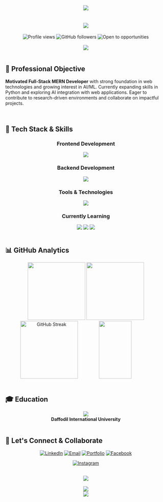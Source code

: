 <div align="center">

  <img src="https://capsule-render.vercel.app/api?type=waving&color=gradient&customColorList=0,2,2,5,30&height=120&section=header&text=&fontSize=0&animation=fadeIn"/>
</div>

<h1 align="center">
  <img src="https://readme-typing-svg.herokuapp.com/?font=Righteous&size=35&center=true&vCenter=true&width=500&height=70&duration=5000&lines=Hi+There!+👋;I'm+Khandaker+Samin+Yeasar!;MERN+Stack+Developer+🚀;Full-Stack+Web+Developer+💻;" />
</h1>

<div align="center">
  <img src="https://komarev.com/ghpvc/?username=KhandakerSamin&label=Profile%20views&color=0e75b6&style=flat" alt="Profile views" />
  <img src="https://img.shields.io/github/followers/KhandakerSamin?label=Followers&style=social" alt="GitHub followers" />
  <img src="https://img.shields.io/badge/Open%20to-Opportunities-brightgreen?style=flat&logo=handshake" alt="Open to opportunities" />
</div>

<br/>

<div align="center">
  <img src="https://readme-typing-svg.herokuapp.com/?font=Fira+Code&size=22&center=true&vCenter=true&width=600&height=100&duration=5000&lines=const+samin+%3D+%7B;++pronouns%3A+%22He%2FHim%22%2C;++location%3A+%22Bangladesh+🇧🇩%22%2C;++currentFocus%3A+%22Full-Stack+MERN%22%2C;++learning%3A+%5B%22Next.js%22%2C+%22TypeScript%22%2C+%22Python%22%5D;%7D%3B" />
</div>

<br/>

## 🎯 Professional Objective

**Motivated Full-Stack MERN Developer** with strong foundation in web technologies and growing interest in AI/ML. Currently expanding skills in Python and exploring AI integration with web applications. Eager to contribute to research-driven environments and collaborate on impactful projects.

<br/>

## 🚀 Tech Stack & Skills

<div align="center">

### Frontend Development
<img src="https://skillicons.dev/icons?i=react,js,html,css,tailwind,typescript" />

### Backend Development  
<img src="https://skillicons.dev/icons?i=nodejs,express,mongodb,firebase" />

### Tools & Technologies
<img src="https://skillicons.dev/icons?i=git,vscode,postman,figma,vercel,netlify" />

### Currently Learning
<img src="https://skillicons.dev/icons?i=python,nextjs" />
<img src="https://img.shields.io/badge/AI%20Integration-FF6B6B?style=for-the-badge&logo=openai&logoColor=white" />
<img src="https://img.shields.io/badge/Framer%20Motion-0055FF?style=for-the-badge&logo=framer&logoColor=white" />

</div>

<br/>

## 📊 GitHub Analytics

<div align="center">

  <img height="180em" src="https://github-readme-stats.vercel.app/api?username=KhandakerSamin&show_icons=true&theme=radical&include_all_commits=true&count_private=true&border_radius=10"/>
  <img height="180em" src="https://github-readme-stats.vercel.app/api/top-langs/?username=KhandakerSamin&layout=compact&langs_count=8&theme=radical&border_radius=10"/>
</div>

<div align="center">
  <!-- Put streak and contribution graph in same row -->
  <img height="180em" src="https://github-readme-streak-stats.herokuapp.com/?user=KhandakerSamin&theme=radical&border_radius=10" alt="GitHub Streak" />
  <img height="180em" src="https://github-readme-activity-graph.vercel.app/graph?username=KhandakerSamin&theme=redical&bg_color=20232a&hide_border=true" width="45%"/>
</div>

<br/>

## 🎓 Education

<div align="center">
  <img src="https://img.shields.io/badge/B.Sc._Software_Engineering-2024--Present-blue?style=for-the-badge&logo=graduation-cap" />
  <br/>
  <strong>Daffodil International University</strong>
</div>

<br/>

## 🤝 Let's Connect & Collaborate

<div align="center">

[![LinkedIn](https://img.shields.io/badge/LinkedIn-0077B5?style=for-the-badge&logo=linkedin&logoColor=white)](https://www.linkedin.com/in/khandakersaminyeasar/)
[![Email](https://img.shields.io/badge/Email-D14836?style=for-the-badge&logo=gmail&logoColor=white)](mailto:khandakersaminyeasar@gmail.com)
[![Portfolio](https://img.shields.io/badge/Portfolio-FF5722?style=for-the-badge&logo=google-chrome&logoColor=white)](https://khandakersaminyeasar.com)
[![Facebook](https://img.shields.io/badge/Facebook-1877F2?style=for-the-badge&logo=facebook&logoColor=white)](https://www.facebook.com/khandakersaminyeasar)
<!-- Added Instagram to connect section -->
[![Instagram](https://img.shields.io/badge/Instagram-E4405F?style=for-the-badge&logo=instagram&logoColor=white)](https://www.instagram.com/khandakersaminyeasar)

</div>

<br/>

<div align="center">
  <img src="https://readme-typing-svg.herokuapp.com/?font=Righteous&size=25&center=true&vCenter=true&width=500&height=70&duration=4000&lines=💼+Open+to+Opportunities!;🚀+MERN+Stack+Projects;💻+Full-Stack+Development;🤝+Let's+Build+Together!" />
</div>

<br/>

<div align="center">
  <img src="https://readme-typing-svg.herokuapp.com/?font=Righteous&size=20&center=true&vCenter=true&width=400&height=50&duration=3000&lines=Thanks+for+visiting!+✨;Happy+Coding!+🚀;Let's+connect!+🤝" />
</div>



<div align="center">
  <img src="https://capsule-render.vercel.app/api?type=waving&color=gradient&height=100&section=footer"/>
</div>
